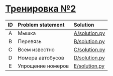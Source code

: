 # [Тренировка №2](http://acmp.ru/asp/champ/index.asp?main=tasks&id_stage=40478)

| ID   | Problem statement                                                                    | Solution                         |
|:----:|:-------------------------------------------------------------------------------------|:---------------------------------|
|  A   | Мышка                                                                                | [A/solution.py ](A/solution.py ) |
|  B   | Перевязь                                                                             | [B/solution.py ](B/solution.py ) |
|  C   | Всем известно                                                                        | [C/solution.py ](C/solution.py ) |
|  D   | Номера автобусов                                                                     | [D/solution.py ](D/solution.py ) |
|  E   | Упрощение номеров                                                                    | [E/solution.py ](E/solution.py ) |
